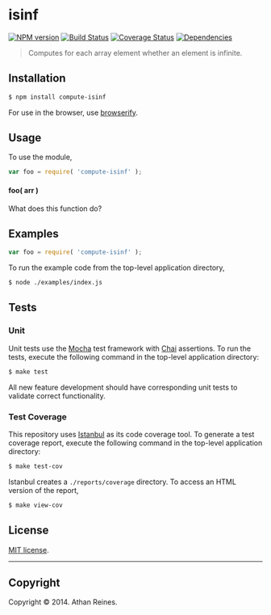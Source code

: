 isinf
===
[![NPM version][npm-image]][npm-url] [![Build Status][travis-image]][travis-url] [![Coverage Status][coveralls-image]][coveralls-url] [![Dependencies][dependencies-image]][dependencies-url]

> Computes for each array element whether an element is infinite.


## Installation

``` bash
$ npm install compute-isinf
```

For use in the browser, use [browserify](https://github.com/substack/node-browserify).


## Usage

To use the module,

``` javascript
var foo = require( 'compute-isinf' );
```

#### foo( arr )

What does this function do?


## Examples

``` javascript
var foo = require( 'compute-isinf' );
```

To run the example code from the top-level application directory,

``` bash
$ node ./examples/index.js
```


## Tests

### Unit

Unit tests use the [Mocha](http://visionmedia.github.io/mocha) test framework with [Chai](http://chaijs.com) assertions. To run the tests, execute the following command in the top-level application directory:

``` bash
$ make test
```

All new feature development should have corresponding unit tests to validate correct functionality.


### Test Coverage

This repository uses [Istanbul](https://github.com/gotwarlost/istanbul) as its code coverage tool. To generate a test coverage report, execute the following command in the top-level application directory:

``` bash
$ make test-cov
```

Istanbul creates a `./reports/coverage` directory. To access an HTML version of the report,

``` bash
$ make view-cov
```


## License

[MIT license](http://opensource.org/licenses/MIT). 


---
## Copyright

Copyright &copy; 2014. Athan Reines.


[npm-image]: http://img.shields.io/npm/v/compute-isinf.svg
[npm-url]: https://npmjs.org/package/compute-isinf

[travis-image]: http://img.shields.io/travis/compute-io/isinf/master.svg
[travis-url]: https://travis-ci.org/compute-io/isinf

[coveralls-image]: https://img.shields.io/coveralls/compute-io/isinf/master.svg
[coveralls-url]: https://coveralls.io/r/compute-io/isinf?branch=master

[dependencies-image]: http://img.shields.io/david/compute-io/isinf.svg
[dependencies-url]: https://david-dm.org/compute-io/isinf

[dev-dependencies-image]: http://img.shields.io/david/dev/compute-io/isinf.svg
[dev-dependencies-url]: https://david-dm.org/dev/compute-io/isinf

[github-issues-image]: http://img.shields.io/github/issues/compute-io/isinf.svg
[github-issues-url]: https://github.com/compute-io/isinf/issues
